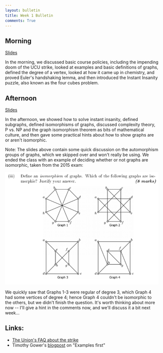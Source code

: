 ```yaml
---
layout: bulletin
title: Week 1 Bulletin
comments: True
---
```



Morning
----
[Slides](../Slides/Lecture1.html)

In the morning, we discussed basic course policies, including the impending doom of the UCU strike, looked at examples and basic definitions of graphs, defined the degree of a vertex, looked at how it came up in chemistry, and proved Euler's handshaking lemma, and then introduced the Instant Insanity puzzle, also known as the four cubes problem.

Afternoon
----
[Slides](../Slides/Lecture2.html)

In the afternoon, we showed how to solve instant insanity, defined subgraphs, defined isomorphisms of graphs, discussed complexity theory, P vs. NP and the graph isomorphism theorem as bits of mathematical culture, and then gave some practical hints about how to show graphs are or aren't isomorphic.

Note: The slides above contain some quick discussion on the automorphism groups of graphs, which we skipped over and won't really be using.  We ended the class with an example of deciding whether or not graphs are isomorphic, taken from the 2015 exam:

![Which graphs are isomorphic?  Which aren't?](ExamIsomorphismsQuestion.png)

We quickly saw that Graphs 1-3 were regular of degree 3, which Graph 4 had some vertices of degree 4; hence Graph 4 couldn't be isomorphic to the others, but we didn't finish the question.  It's worth thinking about more now -- I'll give a hint in the comments now, and we'll discuss it a bit next week...





Links:
----
- [The Union's FAQ about the strike](https://www.ucu.org.uk/uss-action-faqs)
- Timothy Gower's [blogpost](https://gowers.wordpress.com/2007/10/19/my-favourite-pedagogical-principle-examples-first/) on "Examples first"
 
